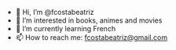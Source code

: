 - 👋 Hi, I’m @fcostabeatriz
- 👀 I’m interested in books, animes and movies
- 🌱 I’m currently learning French 
- 📫 How to reach me: [fcostabeatriz@gmail.com](https://www.linkedin.com/in/fcostabeatriz/)

